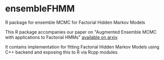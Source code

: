 # ensembleFHMM
R package for ensemble MCMC for Factorial Hidden Markov Models

This R package accompanies our paper on "Augmented Ensemble MCMC with applications to Factorial HMMs" [available on arxiv](https://arxiv.org/abs/1703.08520). 

It contains implementation for fitting Factorial Hidden Markov Models using C++ backend and exposing this to R via Rcpp modules. 

